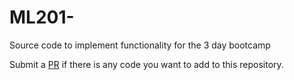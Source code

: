 # ML201-
Source code to implement functionality for the 3 day bootcamp

Submit a [PR](https://opensource.com/article/19/7/create-pull-request-github) if there is any code you want to add to this repository.
